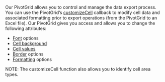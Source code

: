 Our PivotGrid allows you to control and manage the data export process. You can use the PivotGrid’s [customizeCell](/Documentation/ApiReference/Common/Object_Structures/ExportPivotGridProps/#customizeCell) callback to modify cell data and associated formatting prior to export operations (from the PivotGrid to an Excel file). Our PivotGrid gives you access and allows you to change the following attributes:

- <a href="https://github.com/exceljs/exceljs#fonts" target="_blank">Font</a> options
- <a href="https://github.com/exceljs/exceljs#fills" target="_blank">Cell background</a>
- <a href="https://github.com/exceljs/exceljs#hyperlink-value" target="_blank">Cell values</a>
- <a href="https://github.com/exceljs/exceljs#borders" target="_blank">Border</a> options
- <a href="https://github.com/exceljs/exceljs#number-formats" target="_blank">Formatting</a> options

NOTE: The customizeCell function also allows you to identify cell area types.
